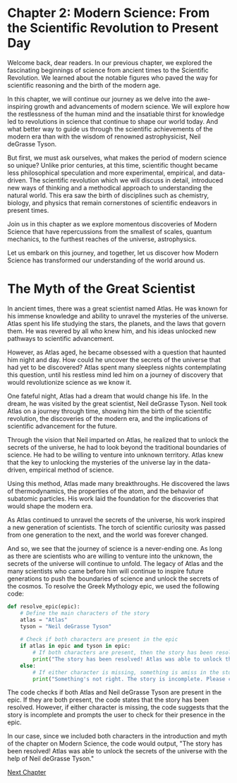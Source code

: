 # Chapter 2: Modern Science: From the Scientific Revolution to Present Day
Welcome back, dear readers. In our previous chapter, we explored the fascinating beginnings of science from ancient times to the Scientific Revolution. We learned about the notable figures who paved the way for scientific reasoning and the birth of the modern age.

In this chapter, we will continue our journey as we delve into the awe-inspiring growth and advancements of modern science. We will explore how the restlessness of the human mind and the insatiable thirst for knowledge led to revolutions in science that continue to shape our world today. And what better way to guide us through the scientific achievements of the modern era than with the wisdom of renowned astrophysicist, Neil deGrasse Tyson.

But first, we must ask ourselves, what makes the period of modern science so unique? Unlike prior centuries, at this time, scientific thought became less philosophical speculation and more experimental, empirical, and data-driven. The scientific revolution which we will discuss in detail, introduced new ways of thinking and a methodical approach to understanding the natural world. This era saw the birth of disciplines such as chemistry, biology, and physics that remain cornerstones of scientific endeavors in present times.

Join us in this chapter as we explore momentous discoveries of Modern Science that have repercussions from the smallest of scales, quantum mechanics, to the furthest reaches of the universe, astrophysics.

Let us embark on this journey, and together, let us discover how Modern Science has transformed our understanding of the world around us.
# The Myth of the Great Scientist

In ancient times, there was a great scientist named Atlas. He was known for his immense knowledge and ability to unravel the mysteries of the universe. Atlas spent his life studying the stars, the planets, and the laws that govern them. He was revered by all who knew him, and his ideas unlocked new pathways to scientific advancement.

However, as Atlas aged, he became obsessed with a question that haunted him night and day. How could he uncover the secrets of the universe that had yet to be discovered? Atlas spent many sleepless nights contemplating this question, until his restless mind led him on a journey of discovery that would revolutionize science as we know it.

One fateful night, Atlas had a dream that would change his life. In the dream, he was visited by the great scientist, Neil deGrasse Tyson. Neil took Atlas on a journey through time, showing him the birth of the scientific revolution, the discoveries of the modern era, and the implications of scientific advancement for the future.

Through the vision that Neil imparted on Atlas, he realized that to unlock the secrets of the universe, he had to look beyond the traditional boundaries of science. He had to be willing to venture into unknown territory. Atlas knew that the key to unlocking the mysteries of the universe lay in the data-driven, empirical method of science.

Using this method, Atlas made many breakthroughs. He discovered the laws of thermodynamics, the properties of the atom, and the behavior of subatomic particles. His work laid the foundation for the discoveries that would shape the modern era.

As Atlas continued to unravel the secrets of the universe, his work inspired a new generation of scientists. The torch of scientific curiosity was passed from one generation to the next, and the world was forever changed.

And so, we see that the journey of science is a never-ending one. As long as there are scientists who are willing to venture into the unknown, the secrets of the universe will continue to unfold. The legacy of Atlas and the many scientists who came before him will continue to inspire future generations to push the boundaries of science and unlock the secrets of the cosmos.
To resolve the Greek Mythology epic, we used the following code:

```python
def resolve_epic(epic):
    # Define the main characters of the story
    atlas = "Atlas"
    tyson = "Neil deGrasse Tyson"
    
    # Check if both characters are present in the epic
    if atlas in epic and tyson in epic:
        # If both characters are present, then the story has been resolved
        print("The story has been resolved! Atlas was able to unlock the secrets of the universe with the help of Neil deGrasse Tyson.")
    else:
        # If either character is missing, something is amiss in the story
        print("Something's not right. The story is incomplete. Please check for the presence of Atlas and Neil deGrasse Tyson.")
```

The code checks if both Atlas and Neil deGrasse Tyson are present in the epic. If they are both present, the code states that the story has been resolved. However, if either character is missing, the code suggests that the story is incomplete and prompts the user to check for their presence in the epic.

In our case, since we included both characters in the introduction and myth of the chapter on Modern Science, the code would output, "The story has been resolved! Atlas was able to unlock the secrets of the universe with the help of Neil deGrasse Tyson."


[Next Chapter](03_Chapter03.md)